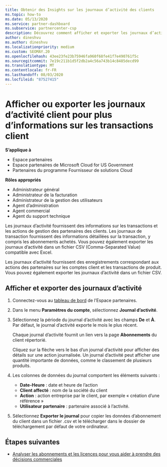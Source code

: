 ```yaml
---
title: Obtenir des Insights sur les journaux d’activité des clients
ms.topic: how-to
ms.date: 05/13/2020
ms.service: partner-dashboard
ms.subservice: partnercenter-csp
description: Découvrez comment afficher et exporter les journaux d’activité pour obtenir des informations sur les transactions de compte client et d’autres activités de gestion des partenaires liées aux clients.
author: dineshvu
ms.author: dineshvu
ms.localizationpriority: medium
ms.custom: SEOMAY.20
ms.openlocfilehash: 43ee23fe23b75946fa960f68fe41f7e490761f5c
ms.sourcegitcommit: 7e19c211b1d5f2db2a4c56a743b14c8485decd99
ms.translationtype: MT
ms.contentlocale: fr-FR
ms.lasthandoff: 08/03/2020
ms.locfileid: "87527415"
---
```

# <a name="view-or-export-customer-activity-logs-for-more-insight-into-customer-transactions"></a>Afficher ou exporter les journaux d’activité client pour plus d’informations sur les transactions client

**S’applique à**

- Espace partenaires
- Espace partenaires de Microsoft Cloud for US Government
- Partenaires du programme Fournisseur de solutions Cloud

**Rôles appropriés**

- Administrateur général
- Administrateur de la facturation
- Administrateur de la gestion des utilisateurs
- Agent d’administration
- Agent commercial
- Agent du support technique

Les journaux d’activité fournissent des informations sur les transactions et les actions de gestion des partenaires des clients. Les journaux de transaction fournissent des informations détaillées sur la transaction, y compris les abonnements achetés. Vous pouvez également exporter les journaux d’activité dans un fichier CSV (Comma-Separated Value) compatible avec Excel.

Les journaux d’activité fournissent des enregistrements correspondant aux actions des partenaires sur les comptes client et les transactions de produit. Vous pouvez également exporter les journaux d’activité dans un fichier&nbsp;CSV.

## <a name="view-and-export-activity-logs"></a>Afficher et exporter des journaux d’activité

1. Connectez-vous au [tableau de bord](https://partner.microsoft.com/dashboard) de l’Espace partenaires.

2. Dans le menu **Paramètres du compte**, sélectionnez **Journal d’activité**.

3. Sélectionnez la période du journal d’activité avec les champs **De** et **À**. Par défaut, le journal d’activité exporte le mois le plus récent.

   Chaque journal d’activité fournit un lien vers la page **Abonnements** du client répertorié.

   Cliquez sur la flèche vers le bas d’un journal d’activité pour afficher des détails sur une action journalisée. Un journal d’activité peut afficher une quantité importante de données, comme le classement de plusieurs produits.

4. Les colonnes de données du journal comportent les éléments suivants :
   - **Date-Heure** : date et heure de l’action
   - **Client affecté**&nbsp;: nom de la société du client
   - **Action** : action entreprise par le client, par exemple « création d’une référence »
   - **Utilisateur partenaire** : partenaire associé à l’activité.

5. Sélectionnez **Exporter le journal** pour copier les données d’abonnement du client dans un fichier .csv et le télécharger dans le dossier de téléchargement par défaut de votre ordinateur.

## <a name="next-steps"></a>Étapes suivantes

- [Analyser les abonnements et les licences pour vous aider à prendre des décisions commerciales](analyze-subscriptions-licenses.md)
